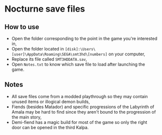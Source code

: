 # Nocturne save files
## How to use
- Open the folder corresponding to the point in the game you're interested in,
- Open the folder located in `[disk]:\Users\[user]\AppData\Roaming\SEGA\smt3hd\[numbers]` on your computer,
- Replace its file called `SMT3HDDATA.sav`,
- Open `Notes.txt` to know which save file to load after launching the game.
## Notes
- All save files come from a modded playthrough so they may contain unused items or illogical demon builds,
- Fiends (besides Matador) and specific progressions of the Labyrinth of Amala may be hard to find since they aren't bound to the progression of the main story,
- Demi-fiend has a magic build for most of the game so only the right door can be opened in the third Kalpa.
